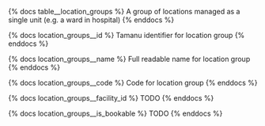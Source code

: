 {% docs table__location_groups %}
A group of locations managed as a single unit (e.g. a ward in hospital)
{% enddocs %}

{% docs location_groups__id %}
Tamanu identifier for location group
{% enddocs %}

{% docs location_groups__name %}
Full readable name for location group
{% enddocs %}

{% docs location_groups__code %}
Code for location group
{% enddocs %}

{% docs location_groups__facility_id %}
TODO
{% enddocs %}

{% docs location_groups__is_bookable %}
TODO
{% enddocs %}
